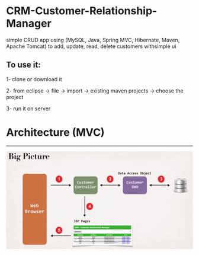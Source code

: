 # CRM-Customer-Relationship-Manager

simple CRUD app using (MySQL, Java, Spring MVC, Hibernate, Maven, Apache Tomcat) to add, update, read, delete customers withsimple ui

To use it:
---------

1- clone or download it

2- from eclipse -> file -> import -> existing maven projects -> choose the project

3- run it on server


# Architecture (MVC)
--------------------
![Image of Architecture](https://github.com/amrMohamedFoad/CRM-Customer-Relationship-Manager/blob/master/Architecture.png
)

